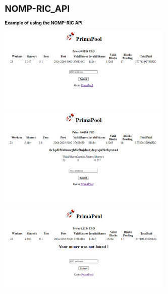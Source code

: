 # NOMP-RIC_API

<b>Example of using the NOMP-RIC API</b>

<img src="screen/api.png">

<img src="screen/api2.png">

<img src="screen/api3.png">
